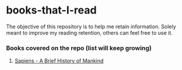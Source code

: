 # books-that-I-read

The objective of this repository is to help me retain information. Solely meant to improve my reading retention, others can feel free to use it. 

### Books covered on the repo (list will keep growing)

1. [Sapiens - A Brief History of Mankind](https://github.com/nikkhil13/books-that-I-read/tree/master/Sapiens%20-%20A%20Brief%20History%20of%20Mankind)
